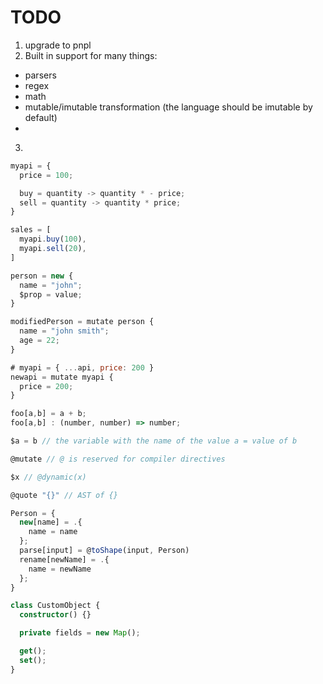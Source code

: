 # TODO
1. upgrade to pnpl
2. Built in support for many things:
  - parsers
  - regex
  - math
  - mutable/imutable transformation (the language should be imutable by default)
  - 
3. 


```js
myapi = {
  price = 100;

  buy = quantity -> quantity * - price;
  sell = quantity -> quantity * price;
}

sales = [
  myapi.buy(100),
  myapi.sell(20),
]

person = new {
  name = "john";
  $prop = value;
}

modifiedPerson = mutate person {
  name = "john smith";
  age = 22;
}

# myapi = { ...api, price: 200 }
newapi = mutate myapi { 
  price = 200;
}

foo[a,b] = a + b;
foo[a,b] : (number, number) => number;

$a = b // the variable with the name of the value a = value of b

@mutate // @ is reserved for compiler directives

$x // @dynamic(x)

@quote "{}" // AST of {}

Person = {
  new[name] = .{ 
    name = name
  };
  parse[input] = @toShape(input, Person)
  rename[newName] = .{
    name = newName
  };
}

```

```ts
class CustomObject {
  constructor() {}

  private fields = new Map();

  get();
  set();
}
```
